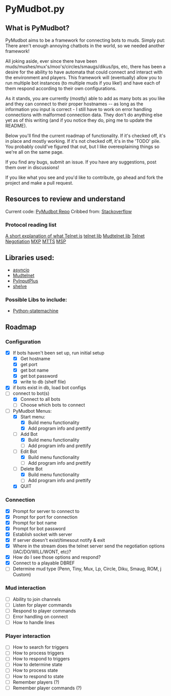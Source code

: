 # PyMudbot.py

## What is PyMudbot?

PyMudbot aims to be a framework for connecting bots to muds.  Simply put:  There aren't enough annoying chatbots in the world, so we needed another framework!  

All joking aside, ever since there have been muds/mushes/mux's/moo's/circles/smaugs/dikus/lps, etc, there has been a desire for the ability to have automata that could connect and interact with the environment and players.  This framework will (eventually) allow you to run multiple bot instances (to multiple muds if you like!) and have each of them respond according to their own configurations.  

As it stands, you are currently (mostly) able to add as many bots as you like and they can connect to their proper hostnames -- as long as the information you input is correct - I still have to work on error handling connections with malformed connection data.  They don't do anything else yet as of this writing (and if you notice they do, ping me to update the README).  

Below you'll find the current roadmap of functionality.  If it's checked off, it's in place and mostly working.  If it's not checked off, it's in the 'TODO' pile.  You probably could've figured that out, but I like overexplaining things so we're all on the same page.

If you find any bugs, submit an issue.  If you have any suggestions, post them over in discussions!

If you like what you see and you'd like to contribute, go ahead and fork the project and make a pull request.


## Resources to review and understand
Current code: [PyMudbot Repo](https://github.com/taladan/mudbot/blob/master/pymudbot.py)
Cribbed from: [Stackoverflow](https://stackoverflow.com/questions/38562891/how-to-create-telnet-client-with-asyncio)

### Protocol reading list
[A short explanation of what Telnet is](https://www.extrahop.com/resources/protocols/telnet/)
[telnet lib](https://docs.python.org/3/library/telnetlib.html)
[Mudtelnet lib](https://github.com/volundmush/mudtelnet-python)
[Telnet Negotiation](http://mud-dev.wikidot.com/telnet:negotiation)
[MXP](https://www.zuggsoft.com/zmud/mxp.htm)
[MTTS](https://tintin.mudhalla.net/protocols/mnes/)
[MSP](https://www.zuggsoft.com/zmud/msp.htm)

## Libraries used:
- [asyncio](https://docs.python.org/3/library/asyncio.html)
- [Mudtelnet](https://github.com/volundmush/mudtelnet-python)
- [PyInputPlus](https://pyinputplus.readthedocs.io/en/latest/)
- [shelve](https://docs.python.org/3/library/shelve.html)

### Possible Libs to include:
- [Python-statemachine](https://pypi.org/project/python-statemachine/)


## Roadmap

### Configuration
- [x] If bots haven't been set up, run initial setup
	- [x] Get hostname
	- [x] get port
	- [x] get bot name
	- [x] get bot password
	- [x] write to db (shelf file)
- [x] if bots exist in db, load bot configs
- [ ] connect to bot(s)
	- [x] Connect to all bots
	- [ ] Choose which bots to connect
- [ ] PyMudbot Menus:
	- [x] Start menu:
		- [x] Build menu functionality
		- [x] Add program info and prettify
	- [ ] Add Bot
		- [x] Build menu functionality
		- [ ] Add program info and prettify
	- [ ] Edit Bot
		- [x] Build menu functionality
		- [ ] Add program info and prettify
	- [ ] Delete Bot
		- [x] Build menu functionality
		- [ ] Add program info and prettify
	- [x] QUIT

### Connection
- [x] Prompt for server to connect to
- [x] Prompt for port for connection
- [x] Prompt for bot name
- [x] Prompt for bot password
- [x] Establish socket with server
- [x] If server doesn't exist/timesout notify & exit
- [x] Where in the stream does the telnet server send the negotiation options (IAC/DO/WILL/WONT, etc)? 
- [x] How do I see those options and respond?
- [x] Connect to a playable DBREF
- [ ] Determine mud type (Penn, Tiny, Mux, Lp, Circle, Diku, Smaug, ROM, j Custom)

### Mud interaction
- [ ] Ability to join channels
- [ ] Listen for player commands
- [ ] Respond to player commands
- [ ] Error handling on connect
- [ ] How to handle lines

### Player interaction
- [ ] How to search for triggers
- [ ] How to process triggers
- [ ] How to respond to triggers
- [ ] How to determine state
- [ ] How to process state
- [ ] How to respond to state
- [ ] Remember players (?)
- [ ] Remember player commands (?)